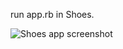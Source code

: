 run app.rb in Shoes.

![Shoes app screenshot](https://github.com/andrew12/sort_shoes/raw/master/shoes.png "Shoes app screenshot")

